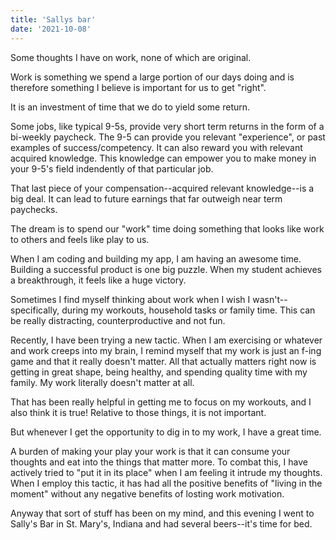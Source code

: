 ```yaml
---
title: 'Sallys bar'
date: '2021-10-08'
---
```


Some thoughts I have on work, none of which are original.

Work is something we spend a large portion of our days doing and is therefore something I believe is important for us to get "right".

It is an investment of time that we do to yield some return.

Some jobs, like typical 9-5s, provide very short term returns in the form of a bi-weekly paycheck. The 9-5 can provide you relevant "experience", or past examples of success/competency. It can also reward you with relevant acquired knowledge. This knowledge can empower you to make money in your 9-5's field indendently of that particular job.

That last piece of your compensation--acquired relevant knowledge--is a big deal. It can lead to future earnings that far outweigh near term paychecks.

The dream is to spend our "work" time doing something that looks like work to others and feels like play to us.

When I am coding and building my app, I am having an awesome time. Building a successful product is one big puzzle. When my student achieves a breakthrough, it feels like a huge victory.

Sometimes I find myself thinking about work when I wish I wasn't--specifically, during my workouts, household tasks or family time. This can be really distracting, counterproductive and not fun.

Recently, I have been trying a new tactic. When I am exercising or whatever and work creeps into my brain, I remind myself that my work is just an f-ing game and that it really doesn't matter. All that actually matters right now is getting in great shape, being healthy, and spending quality time with my family. My work literally doesn't matter at all.

That has been really helpful in getting me to focus on my workouts, and I also think it is true! Relative to those things, it is not important.

But whenever I get the opportunity to dig in to my work, I have a great time. 

A burden of making your play your work is that it can consume your thoughts and eat into the things that matter more. To combat this, I have actively tried to "put it in its place" when I am feeling it intrude my thoughts. When I employ this tactic, it has had all the positive benefits of "living in the moment" without any negative benefits of losting work motivation.

Anyway that sort of stuff has been on my mind, and this evening I went to Sally's Bar in St. Mary's, Indiana and had several beers--it's time for bed.